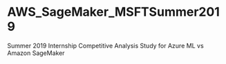 # AWS_SageMaker_MSFTSummer2019
Summer 2019 Internship Competitive Analysis Study for Azure ML vs Amazon SageMaker
